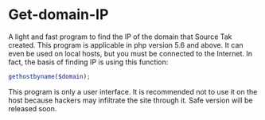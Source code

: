 # Get-domain-IP
 
A light and fast program to find the IP of the domain that Source Tak created. This program is applicable in php version 5.6 and above. It can even be used on local hosts, but you must be connected to the Internet.
In fact, the basis of finding IP is using this function:
```php
gethostbyname($domain);
```
This program is only a user interface. It is recommended not to use it on the host because hackers may infiltrate the site through it.
Safe version will be released soon.
